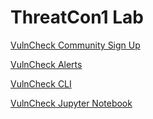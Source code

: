 # ThreatCon1 Lab

[VulnCheck Community Sign Up](https://console.vulncheck.com/signin)

[VulnCheck Alerts](https://console.vulncheck.com/settings/alerts)

[VulnCheck CLI](https://docs.vulncheck.com/tools/cli)

[VulnCheck Jupyter Notebook](https://github.com/vulncheck-oss/vulnerability-research)
